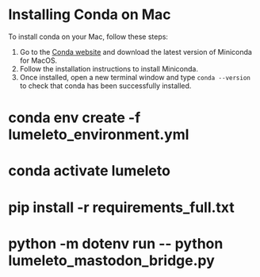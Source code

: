 # Installing Conda on Mac

To install conda on your Mac, follow these steps:

1. Go to the [Conda website](https://docs.conda.io/en/latest/miniconda.html) and download the latest version of Miniconda for MacOS.
2. Follow the installation instructions to install Miniconda.
3. Once installed, open a new terminal window and type `conda --version` to check that conda has been successfully installed.

# conda env create -f lumeleto_environment.yml
# conda activate lumeleto
# pip install -r requirements_full.txt 

# python -m dotenv run -- python lumeleto_mastodon_bridge.py